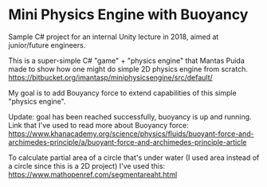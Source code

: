 # Mini Physics Engine with Buoyancy

Sample C# project for an internal Unity lecture in 2018, aimed at junior/future engineers.

This is a super-simple C# "game" + "physics engine" that Mantas Puida made to show how one might do simple 2D physics engine from scratch.
https://bitbucket.org/imantasp/miniphysicsengine/src/default/

My goal is to add Bouyancy force to extend capabilities of this simple "physics engine".

Update: goal has been reached successfully, buoyancy is up and running.
Link that I've used to read more about Buoyancy force:
https://www.khanacademy.org/science/physics/fluids/buoyant-force-and-archimedes-principle/a/buoyant-force-and-archimedes-principle-article

To calculate partial area of a circle that's under water (I used area instead of a circle since this is a 2D project) I've used this:
https://www.mathopenref.com/segmentareaht.html

